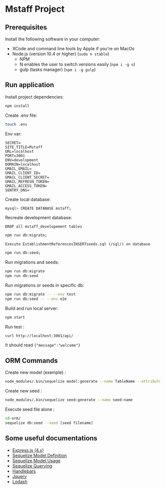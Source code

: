 # Mstaff Project

## Prerequisites

Install the following software in your computer:

- XCode and command line tools by Apple if you're on MacOs
- Node.js (version 10.4 or higher) (`sudo n stable`)
    - NPM
    - N enables the user to switch versions easily (`npm i -g n`)
    - gulp (tasks manager) (`npm i -g gulp`)
  

## Run application

Install project dependencies:

```bash
npm install
```

Create .env file:

```bash
touch .env
```

Env var:
```
SECRET=
SITE_TITLE=Mstaff
URL=localhost
PORT=3001
ENV=development
DOMAIN=localhost
GMAIL_EMAIL=
GMAIL_CLIENT_ID=
GMAIL_CLIENT_SECRET=
GMAIL_REFRESH_TOKEN=
GMAIL_ACCESS_TOKEN=
SENTRY_DNS=
```

Create local database:

```bash
mysql> CREATE DATABASE mstaff;
```

Recreate development database:

`DROP all mstaff_developement tables`

```bash
npm run db:migrate;
```
`Execute EstablishmentReferencesINSERTseeds.sql (/sql/) on database`
```bash
npm run db:seed;
```
Run migrations and seeds:

```bash
npm run db:migrate
npm run db:seed
```

Run migrations or seeds in specific db:

```bash
npm run db:migrate -- --env test
npm run db:seed -- --env e2e
```

Build and run local server:

```bash
npm start       
```

Run test :
```bash
curl http://localhost:3001/api/
```
It should read `{"message":"welcome"}`

## ORM Commands

Create new model (exemple) :  
```bash
node_modules/.bin/sequelize model:generate --name TableName --attributes column1:integer,column2:string,column3:date
``` 

Create new seed :  
```bash
node_modules/.bin/sequelize seed:generate --name seed-name
``` 

Execute seed file alone :  
```bash
cd orm/
sequelize db:seed --seed [seed filename]
``` 

## Some useful documentations

- [Express.js (4.x)](http://expressjs.com/fr/api.html)
- [Sequelize Model Definition](http://docs.sequelizejs.com/manual/tutorial/models-definition.html)
- [Sequelize Model Usage](http://docs.sequelizejs.com/manual/tutorial/models-usage.html)
- [Sequelize Querying](http://docs.sequelizejs.com/manual/tutorial/querying.html)
- [Handlebars](https://handlebarsjs.com/)
- [Jquery](https://api.jquery.com/)
- [Lodash](https://lodash.com/docs/4.17.11)